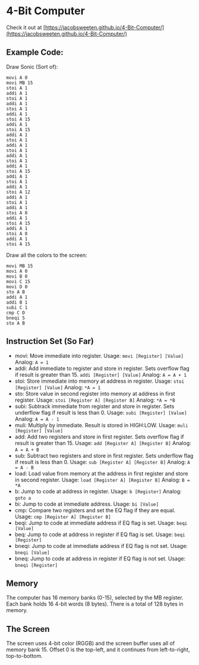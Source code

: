 # 4-Bit Computer

Check it out at [https://jacobsweeten.github.io/4-Bit-Computer/](https://jacobsweeten.github.io/4-Bit-Computer/)

## Example Code:
Draw Sonic (Sort of):
```
movi A 0
movi MB 15
stoi A 1
addi A 1
stoi A 1
addi A 1
stoi A 1
addi A 1
stoi A 15
addi A 1
stoi A 15
addi A 1
stoi A 1
addi A 1
stoi A 1
addi A 1
stoi A 1
addi A 1
stoi A 15
addi A 1
stoi A 1
addi A 1
stoi A 12
addi A 1
stoi A 1
addi A 1
stoi A 8
addi A 1
stoi A 15
addi A 1
stoi A 8
addi A 1
stoi A 15
```

Draw all the colors to the screen:
```
movi MB 15
movi A 0
movi B 0
movi C 15
movi D 0
sto A B
addi A 1
addi B 1
subi C 1
cmp C D
bneqi 5
sto A B
```

## Instruction Set (So Far)
- movi: Move immediate into register. Usage: `movi [Register] [Value]` Analog: `A = 1`
- addi: Add immediate to register and store in register. Sets overflow flag if result is greater than 15. `addi [Register] [Value]` Analog: `A = A + 1`
- stoi: Store immediate into memory at address in register. Usage: `stoi [Register] [Value]` Analog: `*A = 1`
- sto: Store value in second register into memory at address in first register. Usage: `stoi [Register A] [Register B]` Analog: `*A = *B`
- subi: Subtrack immediate from register and store in register. Sets underflow flag if result is less than 0. Usage: `subi [Register] [Value]` Analog: `A = A - 1`
- muli: Multiply by immediate. Result is stored in HIGH:LOW. Usage: `muli [Register] [Value]`
- add: Add two registers and store in first register. Sets overflow flag if result is greater than 15. Usage: `add [Register A] [Register B]` Analog: `A = A + B`
- sub: Subtract two registers and store in first register. Sets underflow flag if result is less than 0. Usage: `sub [Register A] [Register B]` Analog: `A = A - B`
- load: Load value from memory at the address in first register and store in second register. Usage: `load [Register A] [Register B]` Analog: `B = *A`
- b: Jump to code at address in register. Usage: `b [Register]` Analog: `goto a`
- bi: Jump to code at immediate address. Usage: `bi [Value]`
- cmp: Compare two registers and set the EQ flag if they are equal. Usage: `cmp [Register A] [Register B]`
- beqi: Jump to code at immediate address if EQ flag is set. Usage: `beqi [Value]`
- beq: Jump to code at address in register if EQ flag is set. Usage: `beqi [Register]`
- bneqi: Jump to code at immediate address if EQ flag is not set. Usage: `bneqi [Value]`
- bneq: Jump to code at address in register if EQ flag is not set. Usage: `bneqi [Register]`

## Memory
The computer has 16 memory banks (0-15), selected by the MB register. Each bank holds 16 4-bit words (8 bytes). There is a total of 128 bytes in memory.

## The Screen
The screen uses 4-bit color (RGGB) and the screen buffer uses all of memory bank 15. Offset 0 is the top-left, and it continues from left-to-right, top-to-bottom.